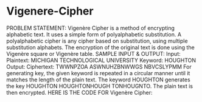 # Vigenere-Cipher
PROBLEM STATEMENT: Vigenère Cipher is a method of encrypting alphabetic text. It uses a simple form  of polyalphabetic substitution. A polyalphabetic cipher is any cipher based on  substitution, using multiple substitution alphabets. The encryption of the  original text is done using the Vigenère square or Vigenère table. SAMPLE INPUT &amp; OUTPUT: Input: Plaintext: MICHIGAN TECHNOLOGICAL UNIVERSITY Keyword: HOUGHTON Output: Ciphertext: TWWNPZOA ASWNUHZBNWWGS NBVCSLYPMM For generating key, the given keyword is repeated in a circular manner until it  matches the length of the plain text. The keyword HOUGHTON generates the key HOUGHTON  HOUGHTONHOUGH TONHOUGNTO.  The plain text is then encrypted. HERE IS THE CODE FOR Vigenère Cipher:
